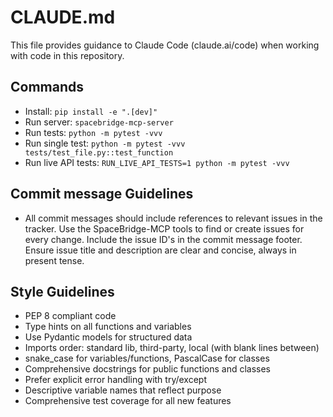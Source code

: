 # CLAUDE.md

This file provides guidance to Claude Code (claude.ai/code) when working with code in this repository.

## Commands
- Install: `pip install -e ".[dev]"`
- Run server: `spacebridge-mcp-server`
- Run tests: `python -m pytest -vvv`
- Run single test: `python -m pytest -vvv tests/test_file.py::test_function`
- Run live API tests: `RUN_LIVE_API_TESTS=1 python -m pytest -vvv`

## Commit message Guidelines

- All commit messages should include references to relevant issues in the tracker. Use the SpaceBridge-MCP tools to find or create issues for every change. Include the issue ID's in the commit message footer. Ensure issue title and description are clear and concise, always in present tense.

## Style Guidelines
- PEP 8 compliant code
- Type hints on all functions and variables
- Use Pydantic models for structured data
- Imports order: standard lib, third-party, local (with blank lines between)
- snake_case for variables/functions, PascalCase for classes
- Comprehensive docstrings for public functions and classes
- Prefer explicit error handling with try/except
- Descriptive variable names that reflect purpose
- Comprehensive test coverage for all new features